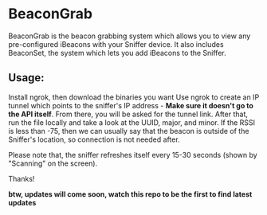 # BeaconGrab

BeaconGrab is the beacon grabbing system which allows you to view any pre-configured iBeacons with your Sniffer device. It also includes BeaconSet, the system which lets you add iBeacons to the Sniffer.

## Usage:
Install ngrok, then download the binaries you want
Use ngrok to create an IP tunnel which points to the sniffer's IP address - **Make sure it doesn't go to the API itself**.
From there, you will be asked for the tunnel link.
After that, run the file locally and take a look at the UUID, major, and minor. 
If the RSSI is less than -75, then we can usually say that the beacon is outside of the Sniffer's location, so connection is not needed after.

Please note that, the sniffer refreshes itself every 15-30 seconds (shown by "Scanning" on the screen).

Thanks!

**btw, updates will come soon, watch this repo to be the first to find latest updates**
